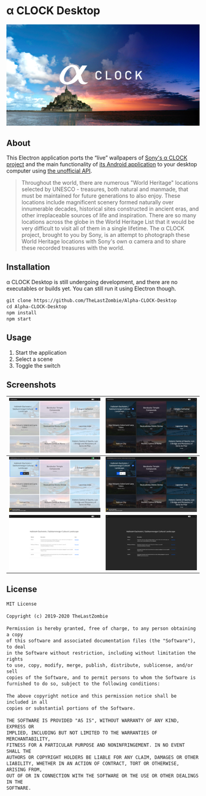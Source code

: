# α CLOCK Desktop

![](images/header.png)

## About

This Electron application ports the “live” wallpapers of [Sony's α CLOCK project](https://www.sony.net/united/clock/) and the main functionality of [its Android application](https://play.google.com/store/apps/details?id=com.sony.aclock) to your desktop computer using [the unofficial API](https://www.sony.net/united/clock/assets/js/heritage_data.js).

> Throughout the world, there are numerous "World Heritage" locations selected by UNESCO - treasures, both natural and manmade, that must be maintained for future generations to also enjoy. These locations include magnificent scenery formed naturally over innumerable decades, historical sites constructed in ancient eras, and other irreplaceable sources of life and inspiration. There are so many locations across the globe in the World Heritage List that it would be very difficult to visit all of them in a single lifetime. The α CLOCK project, brought to you by Sony, is an attempt to photograph these World Heritage locations with Sony's own α camera and to share these recorded treasures with the world.

## Installation

α CLOCK Desktop is still undergoing development, and there are no executables or builds yet. You can still run it using Electron though.

```
git clone https://github.com/TheLastZombie/Alpha-CLOCK-Desktop
cd Alpha-CLOCK-Desktop
npm install
npm start
```

## Usage

1. Start the application
2. Select a scene
3. Toggle the switch

## Screenshots

| ![](images/screenshot-1.png) | ![](images/screenshot-4.png) |
| ---------------------------- | ---------------------------- |
| ![](images/screenshot-2.png) | ![](images/screenshot-5.png) |
| ![](images/screenshot-3.png) | ![](images/screenshot-6.png) |

## License

```
MIT License

Copyright (c) 2019-2020 TheLastZombie

Permission is hereby granted, free of charge, to any person obtaining a copy
of this software and associated documentation files (the "Software"), to deal
in the Software without restriction, including without limitation the rights
to use, copy, modify, merge, publish, distribute, sublicense, and/or sell
copies of the Software, and to permit persons to whom the Software is
furnished to do so, subject to the following conditions:

The above copyright notice and this permission notice shall be included in all
copies or substantial portions of the Software.

THE SOFTWARE IS PROVIDED "AS IS", WITHOUT WARRANTY OF ANY KIND, EXPRESS OR
IMPLIED, INCLUDING BUT NOT LIMITED TO THE WARRANTIES OF MERCHANTABILITY,
FITNESS FOR A PARTICULAR PURPOSE AND NONINFRINGEMENT. IN NO EVENT SHALL THE
AUTHORS OR COPYRIGHT HOLDERS BE LIABLE FOR ANY CLAIM, DAMAGES OR OTHER
LIABILITY, WHETHER IN AN ACTION OF CONTRACT, TORT OR OTHERWISE, ARISING FROM,
OUT OF OR IN CONNECTION WITH THE SOFTWARE OR THE USE OR OTHER DEALINGS IN THE
SOFTWARE.
```
